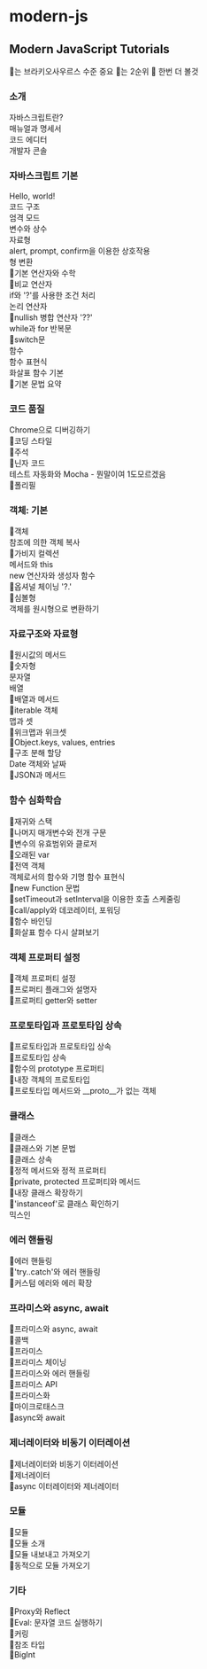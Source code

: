 # modern-js
Modern JavaScript Tutorials
---
🦕는 브라키오사우르스 수준 중요 🧶는 2순위 🚧 한번 더 볼것
### 소개
자바스크립트란?<br>
매뉴얼과 명세서<br>
코드 에디터<br>
개발자 콘솔

### 자바스크립트 기본
Hello, world!<br>
코드 구조<br>
엄격 모드<br>
변수와 상수<br>
자료형<br>
alert, prompt, confirm을 이용한 상호작용<br>
형 변환<br>
🧶기본 연산자와 수학<br>
🚧비교 연산자<br>
if와 '?'를 사용한 조건 처리<br>
논리 연산자<br>
🧶nullish 병합 연산자 '??'<br>
while과 for 반복문<br>
🧶switch문<br>
함수<br>
함수 표현식<br>
화살표 함수 기본<br>
🧶기본 문법 요약<br>

### 코드 품질
Chrome으로 디버깅하기<br>
🧶코딩 스타일<br>
🧶주석<br>
🧶닌자 코드<br>
테스트 자동화와 Mocha - 뭔말이여 1도모르겠음<br> 
🧶폴리필<br>

### 객체: 기본
🏃객체<br>
참조에 의한 객체 복사<br>
🧶가비지 컬렉션<br>
메서드와 this<br>
new 연산자와 생성자 함수<br>
🧶옵셔널 체이닝 '?.'<br>
🧶심볼형<br>
객체를 원시형으로 변환하기<br>

### 자료구조와 자료형
🧶원시값의 메서드<br>
🧶숫자형<br>
문자열<br>
배열<br>
🦕배열과 메서드<br>
🧶iterable 객체<br>
맵과 셋<br>
🧶위크맵과 위크셋<br>
🦕Object.keys, values, entries<br>
🦕구조 분해 할당<br>
Date 객체와 날짜<br>
🦕JSON과 메서드<br>

### 함수 심화학습
🧶재귀와 스택<br>
🦕나머지 매개변수와 전개 구문<br>
🦕변수의 유효범위와 클로저<br>
🧶오래된 var<br>
🧶전역 객체<br>
객체로서의 함수와 기명 함수 표현식<br>
🧶new Function 문법<br>
🦕setTimeout과 setInterval을 이용한 호출 스케줄링<br>
🧶call/apply와 데코레이터, 포워딩<br>
🦕함수 바인딩<br>
🦕화살표 함수 다시 살펴보기<br>

### 객체 프로퍼티 설정
🦕객체 프로퍼티 설정<br>
🧶프로퍼티 플래그와 설명자<br>
🧶프로퍼티 getter와 setter<br>

### 프로토타입과 프로토타입 상속
🦕프로토타입과 프로토타입 상속<br>
🦕프로토타입 상속<br>
🧶함수의 prototype 프로퍼티<br>
🧶내장 객체의 프로토타입<br>
🧶프로토타입 메서드와 __proto__가 없는 객체<br>

### 클래스
🦕클래스<br>
🦕클래스와 기본 문법<br>
🦕클래스 상속<br>
🧶정적 메서드와 정적 프로퍼티<br>
🧶private, protected 프로퍼티와 메서드<br>
🧶내장 클래스 확장하기<br>
🧶'instanceof'로 클래스 확인하기<br>
믹스인<br>

### 에러 핸들링
🦕에러 핸들링<br>
🦕'try..catch'와 에러 핸들링<br>
🧶커스텀 에러와 에러 확장<br>

### 프라미스와 async, await
🦕프라미스와 async, await<br>
🧶콜백<br>
🦕프라미스<br>
🦕프라미스 체이닝<br>
🦕프라미스와 에러 핸들링<br>
🧶프라미스 API<br>
🧶프라미스화<br>
🧶마이크로태스크<br>
🦕async와 await<br>

### 제너레이터와 비동기 이터레이션
🧶제너레이터와 비동기 이터레이션<br>
🧶제너레이터<br>
🧶async 이터레이터와 제너레이터<br>

### 모듈
🦕모듈<br>
🦕모듈 소개<br>
🦕모듈 내보내고 가져오기<br>
🧶동적으로 모듈 가져오기<br>

### 기타
🧶Proxy와 Reflect<br>
🧶Eval: 문자열 코드 실행하기<br>
🧶커링<br>
🧶참조 타입<br>
🧶BigInt<br>
